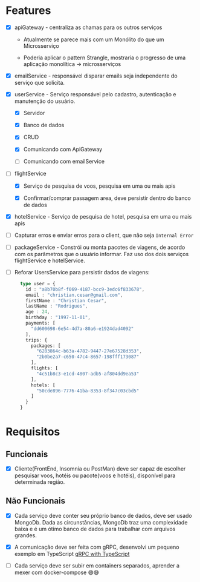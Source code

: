 # Features
- [X] apiGateway - centraliza as chamas para os outros serviços
  
  - Atualmente se parece mais com um Monólito do que um Microsserviço
  
  - Poderia aplicar o pattern Strangle, mostraria o progresso de uma aplicação monolítica -> microsserviços

- [X] emailService - responsável disparar emails seja independente do serviço que solicita.

- [x] userService - Serviço responsável pelo cadastro, autenticação e manutenção do usuário.
    
  - [x] Servidor
    
  - [x] Banco de dados 
    
  - [x] CRUD 
    
  - [x] Comunicando com ApiGateway 
    
  - [ ] Comunicando com emailService

- [ ] flightService 

  - [x] Serviço de pesquisa de voos, pesquisa em uma ou mais apis

  - [x] Confirmar/comprar passagem area, deve persistir dentro do banco de dados

- [x] hotelService - Serviço de pesquisa de hotel, pesquisa em uma ou mais apis

- [ ] Capturar erros e enviar erros para o client, que não seja `Internal Error`
- [ ] packageService - Constrói ou monta pacotes de viagens, de acordo com os parâmetros que o usuário informar. Faz uso dos dois serviços flightService e hotelService.
  
- [ ] Reforar UsersService para persistir dados de viagens:
  
  ```typescript
    type user = {
      id : "a8b70b8f-f069-4187-bcc9-3edc6f833678",
      email : "christian.cesar@gmail.com",
      firstName : "Christian Cesar",
      lastName : "Rodrigues",
      age : 24,
      birthday : "1997-11-01",
      payments: [
        "dd600698-6e54-4d7a-80a6-e1924dad4092"
      ],
      trips: {
        packages: [
          "6283864c-b63a-4782-9447-27e67528d353",
          "2b0be2a7-c650-47c4-8657-198fff173087"        
        ],
        flights: [
          "4c51b8c3-e1cd-4807-adb5-af804dd9ea53"
        ],
        hotels: [
          "50cde896-7776-41ba-8353-8f347c03cbd5"
        ]
      }
    }
    ```

# Requisitos

## Funcionais

- [x] Cliente(FrontEnd, Insomnia ou PostMan) deve ser capaz de escolher pesquisar voos, hotéis ou pacote(voos e hotéis), disponível para determinada região.


## Não Funcionais

- [x] Cada serviço deve conter seu próprio banco de dados, deve ser usado MongoDb. Dada as circunstâncias, MongoDb traz uma complexidade baixa e é um ótimo banco de dados para trabalhar com arquivos grandes.

- [x] A comunicação deve ser feita com gRPC, desenvolvi um pequeno exemplo em TypeScript [gRPC with TypeScript](https://github.com/christiancesar/grpc-with-typescript)

- [ ] Cada serviço deve ser subir em containers separados, aprender a mexer com docker-compose 😄😅